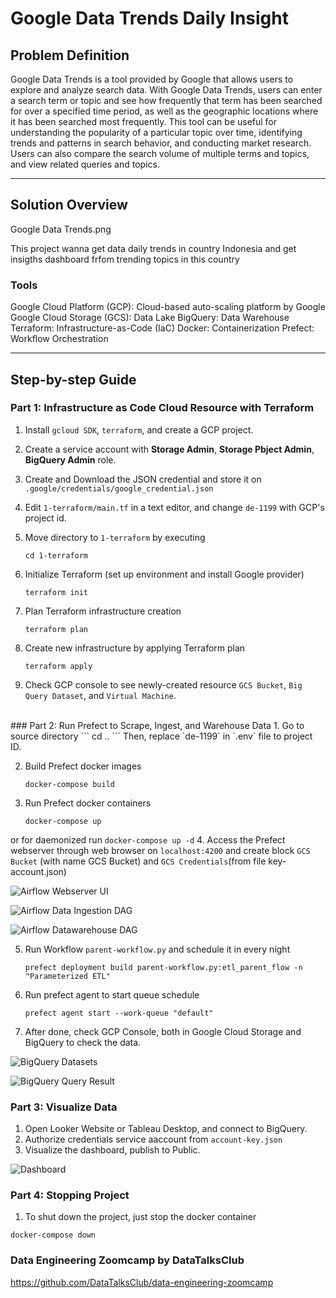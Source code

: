 # Google Data Trends Daily Insight

## Problem Definition

Google Data Trends is a tool provided by Google that allows users to explore and analyze search data. With Google Data Trends, users can enter a search term or topic and see how frequently that term has been searched for over a specified time period, as well as the geographic locations where it has been searched most frequently. This tool can be useful for understanding the popularity of a particular topic over time, identifying trends and patterns in search behavior, and conducting market research. Users can also compare the search volume of multiple terms and topics, and view related queries and topics.


***

## Solution Overview

Google Data Trends.png

This project wanna get data daily trends in country Indonesia and get insigths dashboard frfom trending topics in this country


### Tools
Google Cloud Platform (GCP): Cloud-based auto-scaling platform by Google
Google Cloud Storage (GCS): Data Lake
BigQuery: Data Warehouse
Terraform: Infrastructure-as-Code (IaC)
Docker: Containerization
Prefect: Workflow Orchestration

***

## Step-by-step Guide

### Part 1: Infrastructure as Code Cloud Resource with Terraform

1. Install `gcloud SDK`, `terraform`, and create a GCP project. 

2. Create a service account with **Storage Admin**, **Storage Pbject Admin**, **BigQuery Admin** role. 

3. Create and Download the JSON credential and store it on `.google/credentials/google_credential.json`

4. Edit `1-terraform/main.tf` in a text editor, and change `de-1199` with GCP's project id.

5. Move directory to `1-terraform` by executing
    ```
    cd 1-terraform
    ```

6. Initialize Terraform (set up environment and install Google provider)
    ```
    terraform init
    ```
7. Plan Terraform infrastructure creation
    ```
    terraform plan
    ```
8. Create new infrastructure by applying Terraform plan
    ```
    terraform apply
    ```
9. Check GCP console to see newly-created resource `GCS Bucket`, `Big Query Dataset`, and `Virtual Machine`.
<br>
### Part 2: Run Prefect to Scrape, Ingest, and Warehouse Data
1. Go to source directory
    ```
    cd ..
    ```
Then, replace `de-1199` in `.env` file to project ID.

2. Build Prefect docker images
    ```
    docker-compose build
    ```
3. Run Prefect docker containers
    ```
    docker-compose up
    ```
or for daemonized run
    ```
    docker-compose up -d
    ```
4. Access the Prefect webserver through web browser on `localhost:4200` and create block `GCS Bucket` (with name GCS Bucket) and `GCS Credentials`(from file key-account.json)
   
![Airflow Webserver UI](docs/airflow-ui.png)

![Airflow Data Ingestion DAG](docs/airflow-ingestion.png)

![Airflow Datawarehouse DAG](docs/airflow-dw.png)

5. Run Workflow `parent-workflow.py` and schedule it in every night
    ```
    prefect deployment build parent-workflow.py:etl_parent_flow -n "Parameterized ETL"
    ```

6. Run prefect agent to start queue schedule
    ```
    prefect agent start --work-queue "default" 
    ```

6. After done, check GCP Console, both in Google Cloud Storage and BigQuery to check the data.

![BigQuery Datasets](docs/bq-dataset.png)

![BigQuery Query Result](docs/bq-query.png)

### Part 3: Visualize Data
1. Open Looker Website or Tableau Desktop, and connect to BigQuery.
2. Authorize credentials service aaccount from `account-key.json`
2. Visualize the dashboard, publish to Public.

![Dashboard](docs/dashboard-sample.png)

### Part 4: Stopping Project
1. To shut down the project, just stop the docker container
```
docker-compose down
```

### Data Engineering Zoomcamp by DataTalksClub
https://github.com/DataTalksClub/data-engineering-zoomcamp
